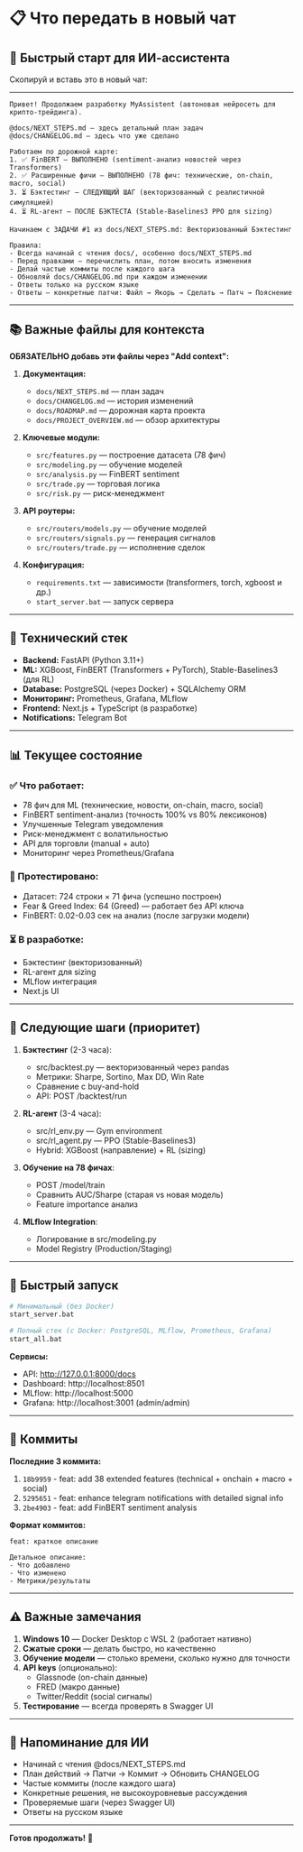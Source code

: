 # 📋 Что передать в новый чат

## 🎯 Быстрый старт для ИИ-ассистента

Скопируй и вставь это в новый чат:

---

```
Привет! Продолжаем разработку MyAssistent (автоновая нейросеть для крипто-трейдинга).

@docs/NEXT_STEPS.md — здесь детальный план задач
@docs/CHANGELOG.md — здесь что уже сделано

Работаем по дорожной карте:
1. ✅ FinBERT — ВЫПОЛНЕНО (sentiment-анализ новостей через Transformers)
2. ✅ Расширенные фичи — ВЫПОЛНЕНО (78 фич: технические, on-chain, macro, social)
3. ⏳ Бэктестинг — СЛЕДУЮЩИЙ ШАГ (векторизованный с реалистичной симуляцией)
4. ⏳ RL-агент — ПОСЛЕ БЭКТЕСТА (Stable-Baselines3 PPO для sizing)

Начинаем с ЗАДАЧИ #1 из docs/NEXT_STEPS.md: Векторизованный Бэктестинг

Правила:
- Всегда начинай с чтения docs/, особенно docs/NEXT_STEPS.md
- Перед правками — перечислить план, потом вносить изменения
- Делай частые коммиты после каждого шага
- Обновляй docs/CHANGELOG.md при каждом изменении
- Ответы только на русском языке
- Ответы — конкретные патчи: Файл → Якорь → Сделать → Патч → Пояснение
```

---

## 📚 Важные файлы для контекста

**ОБЯЗАТЕЛЬНО добавь эти файлы через "Add context":**

1. **Документация:**
   - `docs/NEXT_STEPS.md` — план задач
   - `docs/CHANGELOG.md` — история изменений
   - `docs/ROADMAP.md` — дорожная карта проекта
   - `docs/PROJECT_OVERVIEW.md` — обзор архитектуры

2. **Ключевые модули:**
   - `src/features.py` — построение датасета (78 фич)
   - `src/modeling.py` — обучение моделей
   - `src/analysis.py` — FinBERT sentiment
   - `src/trade.py` — торговая логика
   - `src/risk.py` — риск-менеджмент

3. **API роутеры:**
   - `src/routers/models.py` — обучение моделей
   - `src/routers/signals.py` — генерация сигналов
   - `src/routers/trade.py` — исполнение сделок

4. **Конфигурация:**
   - `requirements.txt` — зависимости (transformers, torch, xgboost и др.)
   - `start_server.bat` — запуск сервера

---

## 🔧 Технический стек

- **Backend:** FastAPI (Python 3.11+)
- **ML:** XGBoost, FinBERT (Transformers + PyTorch), Stable-Baselines3 (для RL)
- **Database:** PostgreSQL (через Docker) + SQLAlchemy ORM
- **Мониторинг:** Prometheus, Grafana, MLflow
- **Frontend:** Next.js + TypeScript (в разработке)
- **Notifications:** Telegram Bot

---

## 📊 Текущее состояние

### ✅ Что работает:
- 78 фич для ML (технические, новости, on-chain, macro, social)
- FinBERT sentiment-анализ (точность 100% vs 80% лексиконов)
- Улучшенные Telegram уведомления
- Риск-менеджмент с волатильностью
- API для торговли (manual + auto)
- Мониторинг через Prometheus/Grafana

### 🧪 Протестировано:
- Датасет: 724 строки × 71 фича (успешно построен)
- Fear & Greed Index: 64 (Greed) — работает без API ключа
- FinBERT: 0.02-0.03 сек на анализ (после загрузки модели)

### ⏳ В разработке:
- Бэктестинг (векторизованный)
- RL-агент для sizing
- MLflow интеграция
- Next.js UI

---

## 🎯 Следующие шаги (приоритет)

1. **Бэктестинг** (2-3 часа):
   - src/backtest.py — векторизованный через pandas
   - Метрики: Sharpe, Sortino, Max DD, Win Rate
   - Сравнение с buy-and-hold
   - API: POST /backtest/run

2. **RL-агент** (3-4 часа):
   - src/rl_env.py — Gym environment
   - src/rl_agent.py — PPO (Stable-Baselines3)
   - Hybrid: XGBoost (направление) + RL (sizing)

3. **Обучение на 78 фичах**:
   - POST /model/train
   - Сравнить AUC/Sharpe (старая vs новая модель)
   - Feature importance анализ

4. **MLflow Integration**:
   - Логирование в src/modeling.py
   - Model Registry (Production/Staging)

---

## 🚀 Быстрый запуск

```bash
# Минимальный (без Docker)
start_server.bat

# Полный стек (с Docker: PostgreSQL, MLflow, Prometheus, Grafana)
start_all.bat
```

**Сервисы:**
- API: http://127.0.0.1:8000/docs
- Dashboard: http://localhost:8501
- MLflow: http://localhost:5000
- Grafana: http://localhost:3001 (admin/admin)

---

## 📝 Коммиты

**Последние 3 коммита:**
1. `18b9959` - feat: add 38 extended features (technical + onchain + macro + social)
2. `5295651` - feat: enhance telegram notifications with detailed signal info
3. `2be4903` - feat: add FinBERT sentiment analysis

**Формат коммитов:**
```
feat: краткое описание

Детальное описание:
- Что добавлено
- Что изменено
- Метрики/результаты
```

---

## ⚠️ Важные замечания

1. **Windows 10** — Docker Desktop с WSL 2 (работает нативно)
2. **Сжатые сроки** — делать быстро, но качественно
3. **Обучение модели** — столько времени, сколько нужно для точности
4. **API keys** (опционально):
   - Glassnode (on-chain данные)
   - FRED (макро данные)
   - Twitter/Reddit (social сигналы)
5. **Тестирование** — всегда проверять в Swagger UI

---

## 🤖 Напоминание для ИИ

- Начинай с чтения @docs/NEXT_STEPS.md
- План действий → Патчи → Коммит → Обновить CHANGELOG
- Частые коммиты (после каждого шага)
- Конкретные решения, не высокоуровневые рассуждения
- Проверяемые шаги (через Swagger UI)
- Ответы на русском языке

---

**Готов продолжать!** 🚀

